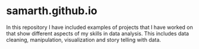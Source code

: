 # samarth.github.io
In this repository I have included examples of projects that I have worked on that show different aspects of my skills in data analysis. This includes data cleaning, manipulation, visualization and story telling with data.
